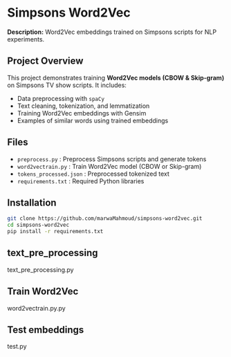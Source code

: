 # Simpsons Word2Vec

**Description:** Word2Vec embeddings trained on Simpsons scripts for NLP experiments.

## Project Overview
This project demonstrates training **Word2Vec models (CBOW & Skip-gram)** on Simpsons TV show scripts. It includes:
- Data preprocessing with `spaCy`
- Text cleaning, tokenization, and lemmatization
- Training Word2Vec embeddings with Gensim
- Examples of similar words using trained embeddings

## Files
- `preprocess.py` : Preprocess Simpsons scripts and generate tokens
- `word2vectrain.py` : Train Word2Vec model (CBOW or Skip-gram)
- `tokens_processed.json` : Preprocessed tokenized text
- `requirements.txt` : Required Python libraries

## Installation
```bash
git clone https://github.com/marwaMahmoud/simpsons-word2vec.git
cd simpsons-word2vec
pip install -r requirements.txt
```
## text_pre_processing
text_pre_processing.py
## Train Word2Vec
 word2vectrain.py.py
## Test embeddings
test.py
